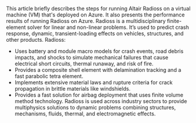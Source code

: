 This article briefly describes the steps for running Altair Radioss on a virtual machine (VM) that's deployed on Azure. It also presents the performance results of running Radioss on Azure.
Radioss is a multidisciplinary finite-element solver for linear and non-linear problems.  It’s used to predict crash response, dynamic, transient-loading effects on vehicles, structures, and other products. Radioss:
- Uses battery and module macro models for crash events, road debris impacts, and shocks to simulate mechanical failures that cause electrical short circuits, thermal runaway, and risk of fire.
- Provides a composite shell element with delamination tracking and a fast parabolic tetra element.
- Implements extensive material laws and rupture criteria for crack propagation in brittle materials like windshields.
- Provides a fast solution for airbag deployment that uses finite volume method technology.
Radioss is used across industry sectors to provide multiphysics solutions to dynamic problems combining structures, mechanisms, fluids, thermal, and electromagnetic effects.
